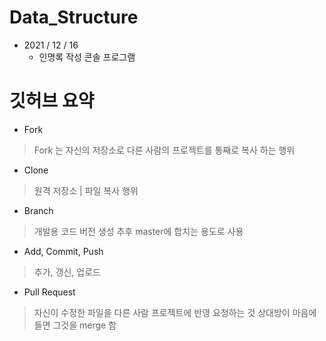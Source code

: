 # Data_Structure
- 2021 / 12 / 16
    - 인명록 작성 콘솔 프로그램


# 깃허브 요약
- Fork
> Fork 는 자신의 저장소로 다른 사람의 프로젝트를 통째로 복사 하는 행위

- Clone
> 원격 저장소 | 파일 복사 행위

- Branch
> 개발용 코드 버전 생성
> 추후 master에 합치는 용도로 사용

- Add, Commit, Push
> 추가, 갱신, 업로드

- Pull Request
> 자신이 수정한 파일을 다른 사람 프로젝트에 반영 요청하는 것
> 상대방이 마음에 들면 그것을 merge 함
